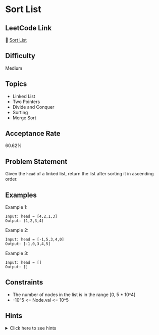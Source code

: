 # Sort List

## LeetCode Link
🔗 [Sort List](https://leetcode.com/problems/sort-list)

## Difficulty
Medium

## Topics
- Linked List
- Two Pointers
- Divide and Conquer
- Sorting
- Merge Sort

## Acceptance Rate
60.62%

## Problem Statement
Given the `head` of a linked list, return the list after sorting it in ascending order.

## Examples
Example 1:
```
Input: head = [4,2,1,3]
Output: [1,2,3,4]
```

Example 2:
```
Input: head = [-1,5,3,4,0]
Output: [-1,0,3,4,5]
```

Example 3:
```
Input: head = []
Output: []
```

## Constraints
- The number of nodes in the list is in the range [0, 5 * 10^4]
- -10^5 <= Node.val <= 10^5

## Hints
<details>
<summary>Click here to see hints</summary>

1. Consider using merge sort for linked lists.
2. Split the list into two halves using fast and slow pointers.
3. Recursively sort each half.
4. Merge the sorted halves back together.

</details>
